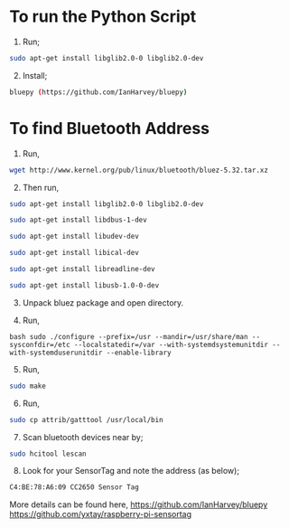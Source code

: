 # To run the Python Script
1. Run;
```bash
sudo apt-get install libglib2.0-0 libglib2.0-dev 
```
2. Install;
```bash
bluepy (https://github.com/IanHarvey/bluepy)
```
# To find Bluetooth Address
1. Run,
```bash 
wget http://www.kernel.org/pub/linux/bluetooth/bluez-5.32.tar.xz 
```

2. Then run,
```bash 
sudo apt-get install libglib2.0-0 libglib2.0-dev 

sudo apt-get install libdbus-1-dev 

sudo apt-get install libudev-dev 

sudo apt-get install libical-dev 

sudo apt-get install libreadline-dev

sudo apt-get install libusb-1.0-0-dev
```
3. Unpack bluez package and open directory.

4. Run,
```
bash sudo ./configure --prefix=/usr --mandir=/usr/share/man --sysconfdir=/etc --localstatedir=/var --with-systemdsystemunitdir --with-systemduserunitdir --enable-library 
```
 
5. Run,
```bash 
sudo make 
```

6. Run,
```bash 
sudo cp attrib/gatttool /usr/local/bin
```

7. Scan bluetooth devices near by;
```bash
sudo hcitool lescan 
```

8. Look for your SensorTag and note the address (as below);
```bash
C4:BE:78:A6:09 CC2650 Sensor Tag 
```


More details can be found here,
https://github.com/IanHarvey/bluepy
https://github.com/yxtay/raspberry-pi-sensortag
